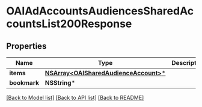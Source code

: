 # OAIAdAccountsAudiencesSharedAccountsList200Response

## Properties
Name | Type | Description | Notes
------------ | ------------- | ------------- | -------------
**items** | [**NSArray&lt;OAISharedAudienceAccount&gt;***](OAISharedAudienceAccount.md) |  | 
**bookmark** | **NSString*** |  | [optional] 

[[Back to Model list]](../README.md#documentation-for-models) [[Back to API list]](../README.md#documentation-for-api-endpoints) [[Back to README]](../README.md)


